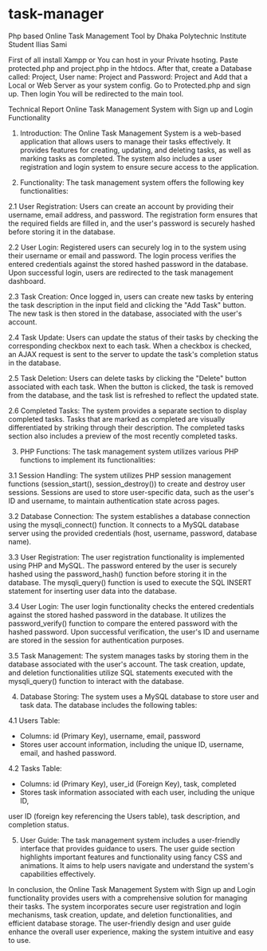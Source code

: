 # task-manager
Php based Online Task Management Tool by Dhaka Polytechnic Institute Student Ilias Sami

First of all install Xampp or You can host in your Private hsoting. Paste protected.php and project.php in the htdocs. 
After that, create a Database called: Project, User name: Project and Password: Project and Add that a Local or Web Server as your system config.
Go to Protected.php and sign up.
Then login
You will be redirected to the main tool.

Technical Report
Online Task Management System with Sign up and Login Functionality

1. Introduction:
The Online Task Management System is a web-based application that allows users to manage their tasks effectively. It provides features for creating, updating, and deleting tasks, as well as marking tasks as completed. The system also includes a user registration and login system to ensure secure access to the application.

2. Functionality:
The task management system offers the following key functionalities:

2.1 User Registration:
Users can create an account by providing their username, email address, and password. The registration form ensures that the required fields are filled in, and the user's password is securely hashed before storing it in the database.

2.2 User Login:
Registered users can securely log in to the system using their username or email and password. The login process verifies the entered credentials against the stored hashed password in the database. Upon successful login, users are redirected to the task management dashboard.

2.3 Task Creation:
Once logged in, users can create new tasks by entering the task description in the input field and clicking the "Add Task" button. The new task is then stored in the database, associated with the user's account.

2.4 Task Update:
Users can update the status of their tasks by checking the corresponding checkbox next to each task. When a checkbox is checked, an AJAX request is sent to the server to update the task's completion status in the database.

2.5 Task Deletion:
Users can delete tasks by clicking the "Delete" button associated with each task. When the button is clicked, the task is removed from the database, and the task list is refreshed to reflect the updated state.

2.6 Completed Tasks:
The system provides a separate section to display completed tasks. Tasks that are marked as completed are visually differentiated by striking through their description. The completed tasks section also includes a preview of the most recently completed tasks.

3. PHP Functions:
The task management system utilizes various PHP functions to implement its functionalities:

3.1 Session Handling:
The system utilizes PHP session management functions (session_start(), session_destroy()) to create and destroy user sessions. Sessions are used to store user-specific data, such as the user's ID and username, to maintain authentication state across pages.

3.2 Database Connection:
The system establishes a database connection using the mysqli_connect() function. It connects to a MySQL database server using the provided credentials (host, username, password, database name).

3.3 User Registration:
The user registration functionality is implemented using PHP and MySQL. The password entered by the user is securely hashed using the password_hash() function before storing it in the database. The mysqli_query() function is used to execute the SQL INSERT statement for inserting user data into the database.

3.4 User Login:
The user login functionality checks the entered credentials against the stored hashed password in the database. It utilizes the password_verify() function to compare the entered password with the hashed password. Upon successful verification, the user's ID and username are stored in the session for authentication purposes.

3.5 Task Management:
The system manages tasks by storing them in the database associated with the user's account. The task creation, update, and deletion functionalities utilize SQL statements executed with the mysqli_query() function to interact with the database.

4. Database Storing:
The system uses a MySQL database to store user and task data. The database includes the following tables:

4.1 Users Table:
- Columns: id (Primary Key), username, email, password
- Stores user account information, including the unique ID, username, email, and hashed password.

4.2 Tasks Table:
- Columns: id (Primary Key), user_id (Foreign Key), task, completed
- Stores task information associated with each user, including the unique ID,

 user ID (foreign key referencing the Users table), task description, and completion status.

5. User Guide:
The task management system includes a user-friendly interface that provides guidance to users. The user guide section highlights important features and functionality using fancy CSS and animations. It aims to help users navigate and understand the system's capabilities effectively.

In conclusion, the Online Task Management System with Sign up and Login functionality provides users with a comprehensive solution for managing their tasks. The system incorporates secure user registration and login mechanisms, task creation, update, and deletion functionalities, and efficient database storage. The user-friendly design and user guide enhance the overall user experience, making the system intuitive and easy to use.

